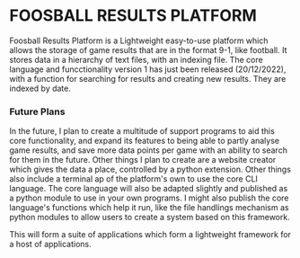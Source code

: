 # FOOSBALL RESULTS PLATFORM #

Foosball Results Platform is a Lightweight easy-to-use platform which allows the storage of game results that are in the format 9-1, like football. It stores data in a hierarchy of text files, with an indexing file. The core language and funcctionality version 1 has just been released (20/12/2022), with a function for searching for results and creating new results. They are indexed by date.

### Future Plans ###
In the future, I plan to create a multitude of support programs to aid this core functionality, and expand its features to being able to partly analyse game results, and save more data points per game with an ability to search for them in the future. Other things I plan to create are a website creator which gives the data a place, controlled by a python extension. Other things also include a terminal ap of the platform's own to use the core CLI language. The core language will also be adapted slightly and published as a python module to use in your own programs. I might also publish the core language's functions which help it run, like the file handlings mechanism as python modules to allow users to create a system based on this framework.

This will form a suite of applications which form a lightweight framework for a host of applications.
